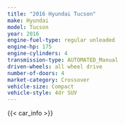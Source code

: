 ```yaml
---
title: "2016 Hyundai Tucson"
make: Hyundai
model: Tucson
year: 2016
engine-fuel-type: regular unleaded
engine-hp: 175
engine-cylinders: 4
transmission-type: AUTOMATED_Manual
driven-wheels: all wheel drive
number-of-doors: 4
market-category: Crossover
vehicle-size: Compact
vehicle-style: 4dr SUV
---
```


{{< car_info >}}
